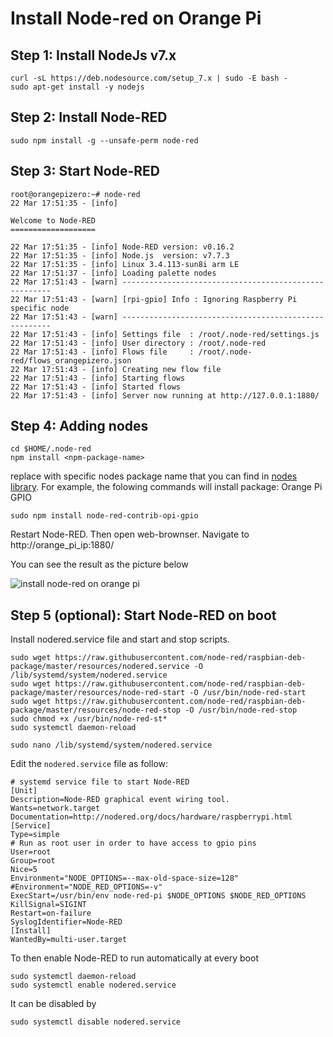 # Install Node-red on Orange Pi

## Step 1: Install NodeJs v7.x

```
curl -sL https://deb.nodesource.com/setup_7.x | sudo -E bash -
sudo apt-get install -y nodejs

```

## Step 2: Install Node-RED

`sudo npm install -g --unsafe-perm node-red`

## Step 3: Start Node-RED

```
root@orangepizero:~# node-red
22 Mar 17:51:35 - [info]

Welcome to Node-RED
===================

22 Mar 17:51:35 - [info] Node-RED version: v0.16.2
22 Mar 17:51:35 - [info] Node.js  version: v7.7.3
22 Mar 17:51:35 - [info] Linux 3.4.113-sun8i arm LE
22 Mar 17:51:37 - [info] Loading palette nodes
22 Mar 17:51:43 - [warn] ------------------------------------------------------
22 Mar 17:51:43 - [warn] [rpi-gpio] Info : Ignoring Raspberry Pi specific node
22 Mar 17:51:43 - [warn] ------------------------------------------------------
22 Mar 17:51:43 - [info] Settings file  : /root/.node-red/settings.js
22 Mar 17:51:43 - [info] User directory : /root/.node-red
22 Mar 17:51:43 - [info] Flows file     : /root/.node-red/flows_orangepizero.json
22 Mar 17:51:43 - [info] Creating new flow file
22 Mar 17:51:43 - [info] Starting flows
22 Mar 17:51:43 - [info] Started flows
22 Mar 17:51:43 - [info] Server now running at http://127.0.0.1:1880/

```

## Step 4: Adding nodes
```
cd $HOME/.node-red
npm install <npm-package-name>

```

replace <npm-package-name> with specific nodes package name that you can find in [nodes library](https://flows.nodered.org/). For example, the folowing commands will install package:  Orange Pi GPIO

`sudo npm install node-red-contrib-opi-gpio`

Restart Node-RED. Then open web-brownser. Navigate to http://orange_pi_ip:1880/

You can see the result as the picture below

![install node-red on orange pi](https://3.bp.blogspot.com/-df-mvOXgI_w/WNLA5BniZXI/AAAAAAAAI5s/ZOvyW16PeVsadO7xlav6twQ7mbohqaY1wCLcB/s1600/Untitled.png)

## Step 5 (optional): Start Node-RED on boot

Install nodered.service file and start and stop scripts.

```
sudo wget https://raw.githubusercontent.com/node-red/raspbian-deb-package/master/resources/nodered.service -O /lib/systemd/system/nodered.service
sudo wget https://raw.githubusercontent.com/node-red/raspbian-deb-package/master/resources/node-red-start -O /usr/bin/node-red-start
sudo wget https://raw.githubusercontent.com/node-red/raspbian-deb-package/master/resources/node-red-stop -O /usr/bin/node-red-stop
sudo chmod +x /usr/bin/node-red-st*
sudo systemctl daemon-reload

```

`sudo nano /lib/systemd/system/nodered.service`

Edit the `nodered.service` file as follow:

```
# systemd service file to start Node-RED
[Unit]
Description=Node-RED graphical event wiring tool.
Wants=network.target
Documentation=http://nodered.org/docs/hardware/raspberrypi.html
[Service]
Type=simple
# Run as root user in order to have access to gpio pins
User=root
Group=root
Nice=5
Environment="NODE_OPTIONS=--max-old-space-size=128"
#Environment="NODE_RED_OPTIONS=-v"
ExecStart=/usr/bin/env node-red-pi $NODE_OPTIONS $NODE_RED_OPTIONS
KillSignal=SIGINT
Restart=on-failure
SyslogIdentifier=Node-RED
[Install]
WantedBy=multi-user.target

```
To then enable Node-RED to run automatically at every boot

```
sudo systemctl daemon-reload
sudo systemctl enable nodered.service

```

It can be disabled by

`sudo systemctl disable nodered.service`